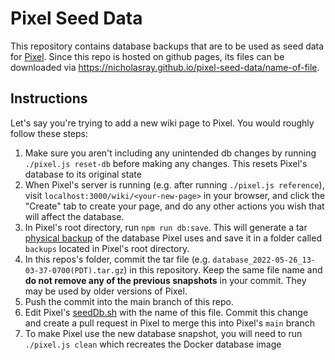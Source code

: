 # Pixel Seed Data

This repository contains database backups that are to be used as seed data for [Pixel](https://github.com/nicholasray/pixel). Since this repo is hosted on github pages, its files can be downloaded via https://nicholasray.github.io/pixel-seed-data/name-of-file.

## Instructions

Let's say you're trying to add a new wiki page to Pixel. You would roughly follow these steps:

1) Make sure you aren't including any unintended db changes by running `./pixel.js reset-db` before making any changes. This resets Pixel's database to its original state
2) When Pixel's server is running (e.g. after running `./pixel.js reference`), visit `localhost:3000/wiki/<your-new-page>` in your browser, and click the "Create" tab to create your page, and do any other actions you wish that will affect the database.
2) In Pixel's root directory, run `npm run db:save`. This will generate a tar [physical backup](https://dev.mysql.com/doc/refman/8.0/en/backup-types.html#:~:text=Physical%20backup%20methods%20have%20these,only%20file%20copying%20without%20conversion) of the database Pixel uses and save it in a folder called `backups` located in Pixel's root directory.
3) In this repos's folder, commit the tar file (e.g. `database_2022-05-26_13-03-37-0700(PDT).tar.gz`) in this repository. Keep the same file name and **do not remove any of the previous snapshots** in your commit. They may be used by older versions of Pixel.
4) Push the commit into the main branch of this repo.
5) Edit Pixel's [seedDb.sh](https://github.com/nicholasray/pixel/blob/b4af39d0be82f6f608e9fb3996b52cb9f924eabe/Dockerfile.database#L5) with the name of this file. Commit this change and create a pull request in Pixel to merge this into Pixel's `main` branch
6) To make Pixel use the new database snapshot, you will need to run `./pixel.js clean` which recreates the Docker database image
